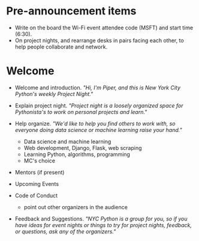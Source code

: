 # Pre-announcement items

* Write on the board the Wi-Fi event attendee code (MSFT) and start time (6:30).
* On project nights, and rearrange desks in pairs facing each other, to help people collaborate and network.

# Welcome

* Welcome and introduction. 
  _"Hi, I'm Piper, and this is New York City Python's weekly Project 
  Night."_
* Explain project night. 
  _"Project night is a loosely organized space for Pythonista's to 
  work on personal projects and learn."_
* Help organize.
  _"We'd like to help you find others to work with, so everyone doing 
  data science or machine learning raise your hand."_
  
  * Data science and machine learning
  * Web development, Django, Flask, web scraping
  * Learning Python, algorithms, programming
  * MC's choice
* Mentors (if present)
* Upcoming Events
* Code of Conduct
  * point out other organizers in the audience
* Feedback and Suggestions.
  _"NYC Python is a group for you, so if you have ideas for event 
  nights or things to try for project nights, feedback, or questions,
  ask any of the organizers."_
